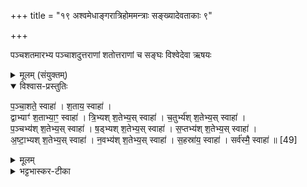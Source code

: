 +++
title = "१९ अश्वमेधाङ्गरात्रिहोममन्त्राः सङ्ख्यादेवताकाः ९"

+++

पञ्चशतमारभ्य पञ्चाशदुत्तराणां शतोत्तराणां च सङ्घः
विश्वेदेवा ऋषयः
<details><summary>मूलम् (संयुक्तम्)</summary>

प॒ञ्चा॒शते॒ स्वाहा॑ श॒ताय॒ स्वाहा॒ द्वाभ्याꣳ॑ श॒ताभ्या॒ꣳ॒ स्वाहा॑ त्रि॒भ्यश्श॒तेभ्य॒स्स्वाहा॑ च॒तुर्भ्य॑श्श॒तेभ्य॒स्स्वाहा॑ प॒ञ्चभ्य॑श्श॒तेभ्य॒स्स्वाहा॑ ष॒ड्भ्यश्श॒तेभ्य॒स्स्वाहा॑ स॒प्तभ्य॑श्श॒तेभ्य॒स्स्वाहा॑ऽष्टा॒भ्यश्श॒तेभ्य॒स्स्वाहा॑ न॒वभ्य॑श्श॒तेभ्य॒स्स्वाहा॑ स॒हस्रा॑य॒ स्वाहा॒ सर्व॑स्मै॒ स्वाहा॑ ॥ [49]  
</details>

<details open><summary>विश्वास-प्रस्तुतिः</summary>

प॒ञ्चा॒शते॒ स्वाहा॑ । श॒ताय॒ स्वाहा॑ ।  
द्वाभ्याꣳ॑ श॒ताभ्या॒ꣳ॒ स्वाहा॑ । त्रि॒भ्यश् श॒तेभ्य॒स् स्वाहा॑ । च॒तुर्भ्य॑श् श॒तेभ्य॒स् स्वाहा॑ ।  
प॒ञ्चभ्य॑श् श॒तेभ्य॒स् स्वाहा॑ । ष॒ड्भ्यश् श॒तेभ्य॒स् स्वाहा॑ । स॒प्तभ्य॑श् श॒तेभ्य॒स् स्वाहा॑ ।  
अ॒ष्टा॒भ्यश् श॒तेभ्य॒स् स्वाहा॑ । न॒वभ्य॑श् श॒तेभ्य॒स् स्वाहा॑ । स॒हस्रा॑य॒ स्वाहा॑ । सर्व॑स्मै॒ स्वाहा॑ ॥ [49]  
</details>

<details><summary>मूलम्</summary>

प॒ञ्चा॒शते॒ स्वाहा॑ । श॒ताय॒ स्वाहा॑ ।  
द्वाभ्याꣳ॑ श॒ताभ्या॒ꣳ॒ स्वाहा॑ । त्रि॒भ्यश् श॒तेभ्य॒स् स्वाहा॑ । च॒तुर्भ्य॑श् श॒तेभ्य॒स् स्वाहा॑ ।  
प॒ञ्चभ्य॑श् श॒तेभ्य॒स् स्वाहा॑ । ष॒ड्भ्यश् श॒तेभ्य॒स् स्वाहा॑ । स॒प्तभ्य॑श् श॒तेभ्य॒स् स्वाहा॑ ।  
अ॒ष्टा॒भ्यश् श॒तेभ्य॒स् स्वाहा॑ । न॒वभ्य॑श् श॒तेभ्य॒स् स्वाहा॑ । स॒हस्रा॑य॒ स्वाहा॑ । सर्व॑स्मै॒ स्वाहा॑ ॥ [49]  
</details>

<details><summary>भट्टभास्कर-टीका</summary>

अथ क्रमप्राप्तं विशतिद्वैगुण्यं शतान्वयाभावेन हित्वा पञ्चाशदादिपञ्चाशदुत्तरा गृह्यन्ते - पञ्चाशते स्वाहा शताय स्वाहेति ॥ तत ऊर्ध्वं शतवृद्धिः 'द्वाभ्यां शताभ्यां' इत्यादिकं कृतं भवति । एवं दशस्थानाभिवृद्धिभिः विकल्पैः बहुधा शतपूरणप्रतिपादनेन शतस्थाने एकत्वसङ्ख्या समर्थिता । इदानीं तु शतद्वित्वादिसंपादनक्रमेण सहस्रस्थाने एकत्वसंख्यामारोहयति - सर्वस्मै इति ॥

इति सप्तमे द्वितीये एकोनविंशोनुवाकः ॥
</details>
